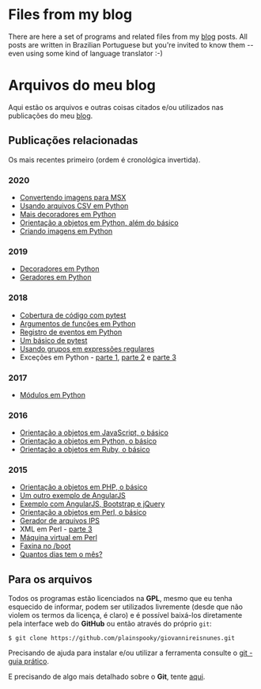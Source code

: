 # Files from my blog

There are here a set of programs and related files from my [blog](https://giovannireisnunes.wordpress.com) posts. All posts are written in Brazilian Portuguese but you're invited to know them -- even using some kind of language translator  :-)

# Arquivos do meu blog

Aqui estão os arquivos e outras coisas citados e/ou utilizados nas publicações do meu [blog](https://giovannireisnunes.wordpress.com).

## Publicações relacionadas

Os mais recentes primeiro (ordem é cronológica invertida).

### 2020
* [Convertendo imagens para MSX](https://giovannireisnunes.wordpress.com/2020/08/28/convertendo-imagens-para-msx)
* [Usando arquivos CSV em Python](https://giovannireisnunes.wordpress.com/2020/07/17/usando-arquivos-csv-em-python)
* [Mais decoradores em Python](https://giovannireisnunes.wordpress.com/2020/04/03/mais-decoradores-em-python/)
* [Orientação a objetos em Python, além do básico](https://giovannireisnunes.wordpress.com/2020/03/20/orientacao-a-objetos-em-python-alem-do-basico)
* [Criando imagens em Python](https://giovannireisnunes.wordpress.com/2020/01/24/criando-imagens-em-python)

### 2019
* [Decoradores em Python](https://giovannireisnunes.wordpress.com/2019/04/12/decoradores-em-python)
* [Geradores em Python](https://giovannireisnunes.wordpress.com/2019/02/22/geradores-em-python)

### 2018
* [Cobertura de código com pytest](https://giovannireisnunes.wordpress.com/2018/11/30/cobertura-de-codigo-com-pytest)
* [Argumentos de funções em Python](https://giovannireisnunes.wordpress.com/2018/10/12/argumentos-de-funcoes-em-python)
* [Registro de eventos em Python](https://giovannireisnunes.wordpress.com/2018/09/28/registro-de-eventos-em-python)
* [Um básico de pytest](https://giovannireisnunes.wordpress.com/2018/09/14/um-basico-de-pytest)
* [Usando grupos em expressões regulares](https://giovannireisnunes.wordpress.com/2018/08/24/usando-grupos-em-expressoes-regulares)
* Exceções em Python - [parte 1](https://giovannireisnunes.wordpress.com/2018/06/22/excecoes-em-python-parte-1), [parte 2](https://giovannireisnunes.wordpress.com/2018/06/29/excecoes-em-python-parte-2) e [parte 3](https://giovannireisnunes.wordpress.com/2018/07/13/excecoes-em-python-parte-3)

### 2017
* [Módulos em Python](https://giovannireisnunes.wordpress.com/2017/08/18/modulos-em-python)

### 2016
* [Orientação a objetos em JavaScript, o básico](https://giovannireisnunes.wordpress.com/2016/12/23/orientacao-a-objetos-em-javascript-o-basico/)
* [Orientação a objetos em Python, o básico](https://giovannireisnunes.wordpress.com/2016/11/25/orientacao-a-objetos-em-python-o-basico/)
* [Orientação a objetos em Ruby, o básico](https://giovannireisnunes.wordpress.com/2016/10/07/orientacao-a-objetos-em-ruby-o-basico)

### 2015
* [Orientação a objetos em PHP, o básico](https://giovannireisnunes.wordpress.com/2015/08/07/orientacao-a-objetos-em-php-o-basico/)
* [Um outro exemplo de AngularJS](https://giovannireisnunes.wordpress.com/2015/07/31/um-outro-exemplo-de-angularjs/)
* [Exemplo com AngularJS, Bootstrap e jQuery](https://giovannireisnunes.wordpress.com/2015/07/23/exemplo-com-angularjs-bootstrap-e-jquery/)
* [Orientação a objetos em Perl, o básico](https://giovannireisnunes.wordpress.com/2015/06/26/um-basico-de-orientacao-a-objetos-em-perl/)
* [Gerador de arquivos IPS](https://giovannireisnunes.wordpress.com/2015/06/14/gerador-de-arquivos-ips/)
* XML em Perl - [parte 3](https://giovannireisnunes.wordpress.com/2015/06/05/xml-em-perl-parte-3/)
* [Máquina virtual em Perl](https://giovannireisnunes.wordpress.com/2015/06/01/maquina-virtual-em-perl/)
* [Faxina no /boot](https://giovannireisnunes.wordpress.com/2015/05/25/faxina-no-boot/)
* [Quantos dias tem o mês?](https://giovannireisnunes.wordpress.com/2015/05/01/quantos-dias-tem-um-mes/)

## Para os arquivos

Todos os programas estão licenciados na **GPL**, mesmo que eu tenha esquecido de informar, podem ser utilizados livremente (desde que não violem os termos da licença, é claro) e é possível baixá-los diretamente pela interface web do __GitHub__ ou então através do próprio `git`:

```
$ git clone https://github.com/plainspooky/giovannireisnunes.git
```

Precisando de ajuda para instalar e/ou utilizar a ferramenta consulte o [git - guia prático](https://rogerdudler.github.io/git-guide/index.pt_BR.html).

E precisando de algo mais detalhado sobre o **Git**, tente [aqui](https://giovannireisnunes.wordpress.com/2016/07/08/usando-o-git-parte-1/).